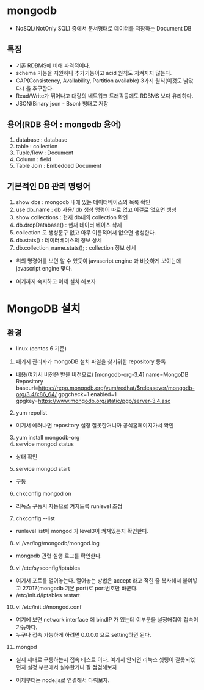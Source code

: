 # mongodb
- NoSQL(NotOnly SQL) 중에서 문서형태로 데이터를 저장하는 Document DB 

## 특징
 - 기존 RDBMS에 비해 파격적이다.
 - schema 기능을 지원하나 추가기능이고 acid 원칙도 지켜지지 않는다.
 - CAP(Consistency, Availability, Partition available) 3가지 원칙(이것도 낡았다.) 을 추구한다.
 - Read/Write가 뛰어나고 대량의 네트워크 트래픽등에도 RDBMS 보다 유리하다.
 - JSON(Binary json - Bson) 형태로 저장
## 용어(RDB 용어 : mongodb 용어)
1. database : database
2. table : collection
3. Tuple/Row : Document
4. Column : field
5. Table Join : Embedded Document

## 기본적인 DB 관리 명령어
1. show dbs : mongodb 내에 있는 데이터베이스의 목록 확인
2. use db_name : db 사용/ db 생성 명령어 따로 없고 이걸로 없으면 생성
3. show collections : 현재 db내의 collection 확인
4. db.dropDatabase() : 현재 데이터 베이스 삭제
5. collection 도 생성문구 없고 아무 이름적어서 없으면 생성한다.
6. db.stats() : 데이터베이스의 정보 상세
7. db.collection_name.stats(); : collection 정보 상세
- 위의 명령어를 보면 알 수 있듯이 javascript engine 과 비슷하게 보이는데 javascript engine 맞다.

- 여기까지 숙지하고 이제 설치 해보자

# MongoDB 설치
## 환경
-  linux (centos 6 기준)
1. 패키지 관리자가 mongoDB 설치 파일을 찾기위한 repository 등록
- 내용(여기서 버전은 받을 버전으로)
[mongodb-org-3.4]
name=MongoDB Repository
baseurl=https://repo.mongodb.org/yum/redhat/$releasever/mongodb-org/3.4/x86_64/
gpgcheck=1
enabled=1
gpgkey=https://www.mongodb.org/static/pgp/server-3.4.asc

2. yum repolist
- 여기서 에러나면 repository 설정 잘못한거니까 공식홈페이지가서 확인
3. yum install mongodb-org
4. service mongod status
- 상태 확인
5. service mongod start
- 구동
6. chkconfig mongod on 
- 리눅스 구동시 자동으로 켜지도록 runlevel 조정
7. chkconfig --list 
- runlevel list에 mongod 가 level3이 켜져있는지 확인한다.
8. vi /var/log/mongodb/mongod.log
- mongodb 관련 실행 로그를 확인한다.
9. vi /etc/sysconfig/iptables 
- 여기서 포트를 열어놓는다. 열어놓는 방법은 accept 라고 적힌 줄 복사해서
붙여넣고 27017(mongodb 기본 port)로 port번호만 바꾼다.
- /etc/init.d/iptables restart
10. vi /etc/init.d/mongod.conf 
- 여기에 보면 network interface 에 bindIP 가 있는데 이부분을 설정해줘야 접속이 가능하다.
- 누구나 접속 가능하게 하려면 0.0.0.0 으로 setting하면 된다.
11. mongod
- 실제 제대로 구동하는지 접속 테스트 이다. 여기서 안되면 리눅스 셋팅이 잘못되었던지 설정 부분에서 실수한거니 잘 점검해보자

- 이제부터는 node.js로 연결해서 다뤄보자.





